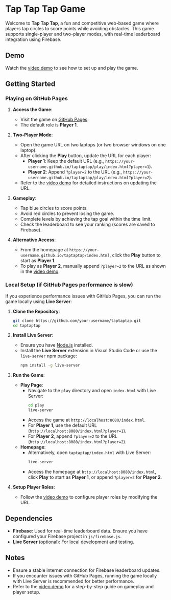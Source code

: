 # Tap Tap Tap Game

Welcome to **Tap Tap Tap**, a fun and competitive web-based game where players tap circles to score points while avoiding obstacles. This game supports single-player and two-player modes, with real-time leaderboard integration using Firebase.

## Demo
Watch the [video demo](https://drive.google.com/file/d/1W7gNYQNBSGarx0lCi5lqL3bD1lNhgHKO/view?usp=sharing) to see how to set up and play the game.

## Getting Started

### Playing on GitHub Pages
1. **Access the Game**:
   - Visit the game on [GitHub Pages](https://hieudepoet.github.io/taptaptap/).
   - The default role is **Player 1**.

2. **Two-Player Mode**:
   - Open the game URL on two laptops (or two browser windows on one laptop).
   - After clicking the **Play** button, update the URL for each player:
     - **Player 1**: Keep the default URL (e.g., `https://your-username.github.io/taptaptap/play/index.html?player=1`).
     - **Player 2**: Append `?player=2` to the URL (e.g., `https://your-username.github.io/taptaptap/play/index.html?player=2`).
   - Refer to the [video demo](https://drive.google.com/file/d/1W7gNYQNBSGarx0lCi5lqL3bD1lNhgHKO/view?usp=sharing) for detailed instructions on updating the URL.

3. **Gameplay**:
   - Tap blue circles to score points.
   - Avoid red circles to prevent losing the game.
   - Complete levels by achieving the tap goal within the time limit.
   - Check the leaderboard to see your ranking (scores are saved to Firebase).

4. **Alternative Access**:
   - From the homepage at `https://your-username.github.io/taptaptap/index.html`, click the **Play** button to start as **Player 1**.
   - To play as **Player 2**, manually append `?player=2` to the URL as shown in the [video demo](https://drive.google.com/file/d/1W7gNYQNBSGarx0lCi5lqL3bD1lNhgHKO/view?usp=sharing).

### Local Setup (if GitHub Pages performance is slow)
If you experience performance issues with GitHub Pages, you can run the game locally using **Live Server**:

1. **Clone the Repository**:
   ```bash
   git clone https://github.com/your-username/taptaptap.git
   cd taptaptap
   ```

2. **Install Live Server**:
   - Ensure you have [Node.js](https://nodejs.org/) installed.
   - Install the **Live Server** extension in Visual Studio Code or use the `live-server` npm package:
     ```bash
     npm install -g live-server
     ```

3. **Run the Game**:
   - **Play Page**:
     - Navigate to the `play` directory and open `index.html` with Live Server:
       ```bash
       cd play
       live-server
       ```
     - Access the game at `http://localhost:8080/index.html`.
     - For **Player 1**, use the default URL (`http://localhost:8080/index.html?player=1`).
     - For **Player 2**, append `?player=2` to the URL (`http://localhost:8080/index.html?player=2`).
   - **Homepage**:
     - Alternatively, open `taptaptap/index.html` with Live Server:
       ```bash
       live-server
       ```
     - Access the homepage at `http://localhost:8080/index.html`, click **Play** to start as **Player 1**, or append `?player=2` for **Player 2**.

4. **Setup Player Roles**:
   - Follow the [video demo](https://drive.google.com/file/d/1W7gNYQNBSGarx0lCi5lqL3bD1lNhgHKO/view?usp=sharing) to configure player roles by modifying the URL.

## Dependencies
- **Firebase**: Used for real-time leaderboard data. Ensure you have configured your Firebase project in `js/firebase.js`.
- **Live Server** (optional): For local development and testing.

## Notes
- Ensure a stable internet connection for Firebase leaderboard updates.
- If you encounter issues with GitHub Pages, running the game locally with Live Server is recommended for better performance.
- Refer to the [video demo](https://drive.google.com/file/d/1W7gNYQNBSGarx0lCi5lqL3bD1lNhgHKO/view?usp=sharing) for a step-by-step guide on gameplay and player setup.

